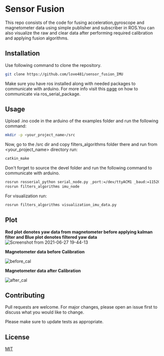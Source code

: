 # Sensor Fusion
This repo consists of the code for fusing acceleration,gyroscope and magnetometer data using simple publisher and subscriber in ROS.You can also visualize the raw and clear data after performing required calibration and applying fusion algorithms. 


## Installation
Use following command to clone the repository.
```bash
git clone https://github.com/love481/sensor_fusion_IMU
```
Make sure you have ros installed along with needed packages to communicate with arduino. For more info visit this [page](http://wiki.ros.org/rosserial_python) on how to communicate via ros_serial_package.

## Usage
Upload .ino code in the arduino of the examples folder and run the following command:
```bash
mkdir -p <your_project_name>/src
```
Now, go to the /src dir and copy filters_algorithms folder there and run from <your_project_name> directory run:
```bash
catkin_make
```
Don't forget to source the devel folder and run the following command to communicate with arduino.
```bash
rosrun rosserial_python serial_node.py _port:=/dev/ttyACM1 _baud:=115200
rosrun filters_algorithms imu_node
```
For visualization run:
```bash
rosrun filters_algorithms visualization_imu_data.py
```
## Plot
**Red plot denotes yaw data from magnetometer before applying kalman filter and Blue plot denotes filtered yaw data**
![Screenshot from 2021-06-27 19-44-13](https://user-images.githubusercontent.com/54012619/123627959-53c02d80-d832-11eb-8f4f-2bdc80b94b14.png)


**Magnetometer data before Calibration**

![before_cal](https://user-images.githubusercontent.com/54012619/123629421-fe851b80-d833-11eb-9380-37ccd1c2dc4f.png)

**Magnetometer data after Calibration**

![after_cal](https://user-images.githubusercontent.com/54012619/123629607-2ffde700-d834-11eb-8e7f-4db24a32e92a.png)
## Contributing
Pull requests are welcome. For major changes, please open an issue first to discuss what you would like to change.

Please make sure to update tests as appropriate.
## License
[MIT](https://choosealicense.com/licenses/mit/)
